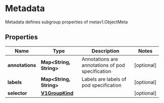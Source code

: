 

# Metadata

Metadata defines subgroup properties of metav1.ObjectMeta
## Properties

Name | Type | Description | Notes
------------ | ------------- | ------------- | -------------
**annotations** | **Map&lt;String, String&gt;** | Annotations are annotations of pod specification |  [optional]
**labels** | **Map&lt;String, String&gt;** | Labels are labels of pod specification |  [optional]
**selector** | [**V1GroupKind**](V1GroupKind.md) |  |  [optional]



